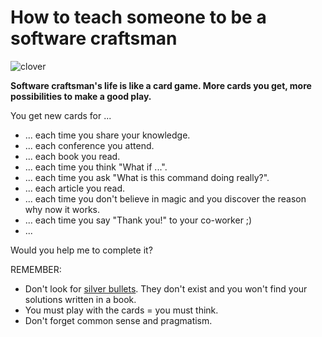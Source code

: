 # How to teach someone to be a software craftsman

![clover](https://cdn2.iconfinder.com/data/icons/devine-icons-part-2/128/Cards-Club.png)

**Software craftsman's life is like a card game. More cards you get, more possibilities to make a good play.**

You get new cards for ...

* ... each time you share your knowledge.
* ... each conference you attend.
* ... each book you read.
* ... each time you think "What if ...".
* ... each time you ask "What is this command doing really?".
* ... each article you read.
* ... each time you don't believe in magic and you discover the reason why now it works.
* ... each time you say "Thank you!" to your co-worker ;)
* ...

Would you help me to complete it?

REMEMBER:
* Don't look for [silver bullets](https://en.wikipedia.org/wiki/No_Silver_Bullet). They don't exist and you won't find your solutions written in a book. 
* You must play with the cards = you must think. 
* Don't forget common sense and pragmatism.
